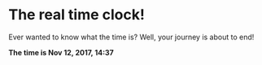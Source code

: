 # The real time clock!

Ever wanted to know what the time is? Well, your journey is about to end!

**The time is Nov 12, 2017, 14:37**